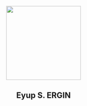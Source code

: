 <p align="center">
  <a href="https://eyupergin.com"><img align="center" height="200" src="https://github.com/EyupErgin/EyupErgin/blob/main/img/imemojim2.png" /></a>
  <h2 align="center"> Eyup S. ERGIN <h2>
    
    
    
    
<!--
  <h4> Cyber Threat Intelligence Analyst & GoLang Developer <h4>

<p align="center">
  <a href="#"><img align="center" height="200" src="https://github.com/EyupErgin/EyupErgin/blob/main/img/imemojim2.png" /></a>
<h3 align="center">Hey there, I'm <a href="https://eyupergin.com">Eyup Sukru</a> <img src="https://media.giphy.com/media/hvRJCLFzcasrR4ia7z/giphy.gif" width="28"> <img src="https://emojis.slackmojis.com/emojis/images/1531849430/4246/blob-sunglasses.gif?1531849430" width="28"/></h3>

  <p align="center">
<a href="https://github.com/ergindev">
    <img src="https://komarev.com/ghpvc/?username=EyupErgin">
</a>
<p align="center">
  <a href="https://eyupergin.com/"><img src="https://img.shields.io/badge/My Website-%230077B5.svg?&style=for-the-badge&logo=medium&color=555555"/></a>
  <a href="https://github.com/ErginDev"><img alt="followers" title="Follow me on Github" src="https://img.shields.io/github/followers/ErginDev?color=236ad3&style=for-the-badge&logo=github&label=Follower"/></a>
  <a href="https://twitter.com/ErginDev"><img alt="followers" title="Follow me on Twitter" src="https://img.shields.io/twitter/follow/ErginDev?color=55960c&label=Follow&logo=twitter&logoColor=white&style=for-the-badge"/></a>

  
  <p align="center">
  <a href="https://www.linkedin.com/in/eyupergin/"><img src="https://img.shields.io/badge/linkedin-%230077B5.svg?&style=for-the-badge&logo=linkedin&logoColor=white"/></a>
  <a href="https://eyupergin.com/blog/"><img src="https://img.shields.io/badge/My Blog-%230077B5.svg?&style=for-the-badge&logo=medium"/></a>
  <a href="https://dev.to/ErginDev"><img src="https://img.shields.io/badge/Dev.to-%230077B5.svg?&style=for-the-badge&logo=medium"/></a>
  <a href="https://ergin.dev/portfolio"><img src="https://img.shields.io/badge/Portfolio-%230077B5.svg?&style=for-the-badge&logo=koding&logoColor=white"/></a>
  <a href="mailto:work@eyupergin.com"><img src="https://img.shields.io/badge/work@eyupergin.com-%230077B5.svg?&style=for-the-badge&logo=gmail&logoColor=white"/></a>

  ---
    
I'm a high school student who lives in the Turkey. <img src="https://media.giphy.com/media/fYSnHlufseco8Fh93Z/giphy.gif" width="30"> I'm learning how to code. I love making and designing webpages with HTML and CSS (and possible JavaScript in the future). It's fun to code something that anyone on the web can easily see. I also enjoy programming in C and Go because they challenge me more. I love it when I can finally solve a difficult problem.
    
For my programming projects, I usually only upload to Github once I make significant progress. For markdown files, I make commits much more often. Feel free to create a pull request to contribute to any of my repositories.
    
- :seedling: I’m currently learning HTML, CSS, JS, and Go.
- :telescope: I’m currently working on creating webpages and learning how to progam.
- :grinning: I like to sport, code, read, and draw in my free time.
- :zap: Fun fact: My first line of code was not "Hello World!"
- :coffee: I belive, a perfect cup of coffee can be the ultimate solution for any stress.

---

  <h3 align="center" >:octocat: My Used Lang. and Frameworks <img src="https://media.giphy.com/media/WUlplcMpOCEmTGBtBW/giphy.gif" width="30"> </h4>
   
  <p align="center">
  <a href="#"><img src="https://img.shields.io/badge/Go-cD1?style=for-the-badge&logo=go&logoColor=65d0db&color=2B2A29"/></a>
  <a href="#"><img src="https://img.shields.io/badge/C-cD1?style=for-the-badge&logo=C&logoColor=white&color=005697"/></a>
  <a href="#"><img src="https://img.shields.io/badge/javascript-cD1?style=for-the-badge&logo=javascript&white=EF7F1A&color=000000"/></a>

  <p align="center">
  <a href="#"><img src="https://img.shields.io/badge/html5-cD1?style=for-the-badge&logo=html5&logoColor=white&color=e44d26"/></a>
  <a href="#"><img src="https://img.shields.io/badge/css3-cD1?style=for-the-badge&logo=css3&logoColor=white&color=254bdd"/></a>
  <a href="#"><img src="https://img.shields.io/badge/ElectronJS-cD1?style=for-the-badge&logo=Electron&logoColor=9ae3f1&color=2a2d38"/></a>
  <a href="#"><img src="https://img.shields.io/badge/ReactJS-cD1?style=for-the-badge&logo=react&logoColor=73aa63&color=333333"/></a>
  <a href="#"><img src="https://img.shields.io/badge/MongoDB-cD1?style=for-the-badge&logo=mongodb&logoColor=4fa54a&color=323435"/></a>
    
---
    
  <details align="center">
    <summary style="font-weight: bold; font-size: 18px">
      <b>Daily Development Table and Github Stats</b>
      <i>(Click!)</i>
    </summary><br>

![Stats](https://github-readme-stats.vercel.app/api?username=ErginDev&hide=issues&show_icons=true&bg_color=242c33&icon_color=7b9ec4&text_color=FFF&title_color=ffffff)
![Languages](https://github-readme-stats.vercel.app/api/top-langs/?username=ErginDev&layout=compact&bg_color=242c33&icon_color=7b9ec4&text_color=FFF&title_color=ffffff)

[![Eyup's github activity graph](https://activity-graph.herokuapp.com/graph?username=ErginDev&theme=github)](https://github.com/ErginDev/#)
  </details>

> <img src="https://media.giphy.com/media/LnQjpWaON8nhr21vNW/giphy.gif" width="60"> <em><b>I love connecting with different people</b> so if you want to say <b>hi, I'll be happy to meet you more!</b> :)</em>

---

-->
